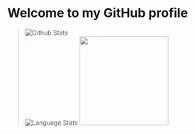 # Welcome to my GitHub profile
> ![Github Stats](https://github-readme-stats.vercel.app/api?username=cmod31&show_icons=true&bg_color=0d1117&hide_border=true&icon_color=f18e33&count_private=true&theme=dark&hide=issues,prs&line_height=30)<br>
![Language Stats](https://github-readme-stats.vercel.app/api/top-langs/?username=cmod31&bg_color=0d1117&hide_border=true&layout=compact&theme=dark) <img src="https://content.vaporvee.com/cmod31.png" height="200">
